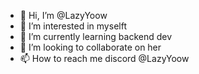 - 👋 Hi, I’m @LazyYoow
- 👀 I’m interested in myselft 
- 🌱 I’m currently learning backend dev
- 💞️ I’m looking to collaborate on her
- 📫 How to reach me discord @LazyYoow

<!---
LazyYoow/LazyYoow is a ✨ special ✨ repository because its `README.md` (this file) appears on your GitHub profile.
You can click the Preview link to take a look at your changes.
--->

